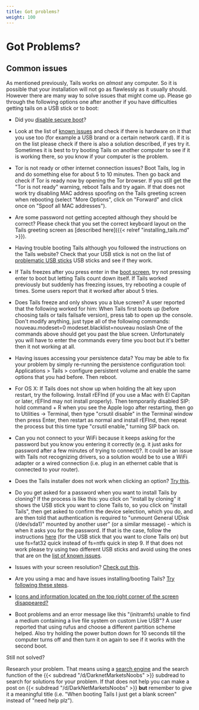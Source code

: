 ```yaml
---
title: Got problems?
weight: 100
---
```


# Got Problems?


## Common issues

As mentioned previously, Tails works on _almost_ any computer. So it is possible that your installation will not go as flawlessly as it usually should. However there are many way to solve issues that might come up. Please go through the following options one after another if you have difficulties getting tails on a USB stick or to boot:

- Did you [disable secure boot](https://msdn.microsoft.com/en-us/windows/hardware/commercialize/manufacture/desktop/disabling-secure-boot)?

- Look at the list of [known issues](https://tails.boum.org/support/known_issues/index.en.html) and check if there is hardware on it that you use too (for example a USB brand or a certain network card). If it is on the list please check if there is also a solution described, if yes try it. Sometimes it is best to try booting Tails on another computer to see if it is working there, so you know if your computer is the problem.

- Tor is not ready or other internet connection issues? Boot Tails, log in and do something else for about 5 to 10 minutes. Then go back and check if Tor is ready now by opening the Tor browser. If you still get the "Tor is not ready" warning, reboot Tails and try again. If that does not work try disabling MAC address spoofing on the Tails greeting screen when rebooting (select "More Options", click on "Forward" and click once on "Spoof all MAC addresses").

- Are some password not getting accepted although they should be correct? Please check that you set the correct keyboard layout on the Tails greeting screen as [described here]({{< relref "installing_tails.md" >}}).

- Having trouble booting Tails although you followed the instructions on the Tails website? Check that your USB stick is not on the list of [problematic USB sticks](https://tails.boum.org/support/known_issues/index.en.html#index1h2) USB sticks and see if they work.

- If Tails freezes after you press enter in the [boot screen](https://tails.boum.org/install/inc/screenshots/tails_boot_menu.png), try not pressing enter to boot but letting Tails count down itself. If Tails worked previously but suddenly has freezing issues, try rebooting a couple of times. Some users report that it worked after about 5 tries.

- Does Tails freeze and only shows you a blue screen? A user reported that the following worked for him: When Tails first boots up (before choosing tails or tails failsafe version), press tab to open up the console. Don't modify anything, just type all of the following commands: nouveau.modeset=0 modeset.blacklist=nouveau noslash One of the commands above should get you past the blue screen. Unfortunately you will have to enter the commands every time you boot but it's better then it not working at all.

- Having issues accessing your persistence data? You may be able to fix your problem by simply re-running the persistence configuration tool: Applications > Tails > configure persistent volume and enable the same options that you had before. Then reboot.

- For OS X: If Tails does not show up when holding the alt key upon restart, try the following. Install rEFInd (if you use a Mac with El Capitan or later, rEFInd may not install properly). Then temporarily disabled SIP: hold command + R when you see the Apple logo after restarting, then go to Utilities -> Terminal, then type "crsutil disable" in the Terminal window then press Enter, then restart as normal and install rEFInd, then repeat the process but this time type "crsutil enable," turning SIP back on.

- Can you not connect to your WiFi because it keeps asking for the password but you know you entering it correctly (e.g. it just asks for password after a few minutes of trying to connect)?. It could be an issue with Tails not recognizing drivers, so a solution would be to use a WiFi adapter or a wired connection (i.e. plug in an ethernet cable that is connected to your router).

- Does the Tails installer does not work when clicking an option? [Try this](https://www.reddit.com/r/tails/comments/3dr8xh/clone_and_install_does_nothing/).

- Do you get asked for a password when you want to install Tails by cloning? If the process is like this: you click on "install by cloning" it shows the USB stick you want to clone Tails to, so you click on "install Tails", then get asked to confirm the device selection, which you do, and are then told that authentication is required to "unmount General UDisk (/dev/sda1)" mounted by another user" (or a similar message) - which is when it asks you for the password. If that is the case, follow the instructions [here](https://technet.microsoft.com/en-us/library/jj200124%28v=ws.11%29.aspx) (for the USB stick that you want to clone Tails on) but use fs=fat32 quick instead of fs=ntfs quick in step 9. If that does not work please try using two different USB sticks and avoid using the ones that are on the [list of known issues](https://tails.boum.org/support/known_issues/index.en.html#index1h2).

- Issues with your screen resolution? [Check out this](https://tor.stackexchange.com/questions/4551/how-to-change-display-resolution-in-tails).

- Are you using a mac and have issues installing/booting Tails? [Try following these steps](https://cryptovillage.org/dc22/tails_osx.pdf).

- [Icons and information located on the top right corner of the screen disappeared?](https://tails.boum.org/support/known_issues/index.en.html#index38h2)

- Boot problems and an error message like this "(initramfs) unable to find a medium containing a live file system on custom Live USB"? A user reported that using rufus and choose a different partition scheme helped. Also try holding the power button down for 10 seconds till the computer turns off and then turn it on again to see if it works with the second boot.


Still not solved?


Research your problem. That means using a [search engine](https://duckduckgo.com/) and the search function of the {{< subdread "/d/DarknetMarketsNoobs" >}} subdread to search for solutions for your problem. If that does not help you can make a post on {{< subdread "/d/DarkNetMarketsNoobs" >}} **but** remember to give it a meaningful title (i.e. "When booting Tails I just get a blank screen" instead of "need help plz").
